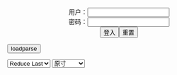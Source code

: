 <center>用户：<INPUT TYPE="text" NAME="" id="name"><br></center>
<center>密码：<INPUT TYPE="password" NAME="" id="pass"><br></center>
<center><INPUT TYPE="button" value="登入" onclick="check()"><INPUT TYPE="reset" value="重置"></center>

<div style="display: none" id="mdm" name="dmd">
  <button onclick="location.reload()">Cover 0</button>
</div>

<button style="display: none" name="dmd" onclick="toggleb()">toggle</button>
<button onclick="loadparse()">loadparse</button>

<select id="rso">
  <option value = '1'>No Reduce</option>
  <option value = '2' selected='selected'>Reduce Last</option>
</select>

<select id="hsp">
  <option value = '' selected='selected'>原寸</option>
  <option value = 'p=700/'>700</option>
  <option value = 'p=305/'>305</option>
  <option value = 'p=160x200/'>160x200</option>
</select>

<br>
<div style="display: none" id="mdc" name="dmd">
</div>

<pre style="display: none" id = "raw">
<!-- 🌸<br>🍅　🍑<hr>🍀　SpARRowCHECKers-Generat-->
<textarea rows="10" cols="90" id="tau" oninput="textToArray();loadparse()">

</textarea><br><!-- 🍀<br>🍑　🍅<hr>🌸 -->

<textarea rows="30" cols="100" id="tar" oninput="loadparse()">

https://s3t3d2y8.ackcdn.net/library/742358/4ad12dd1b70194745d62c9069c301a04ecced818.webp
https://static12.porn-images-xxx.com/upload/20220406/1181/1208668/1.jpg
https://ads-g.juicyads.com/network/user177338/50566-1658958232-0814160001658958232.gif
https://ads-g.juicyads.com/network/user177338/50566-1658944082-0601723001658944082.gif

マスターである主人公を誘惑してはセックスしまくる淫乱少女たち…彼女たちは絶倫な彼を取り合うようにフェラしたり、生ハメ中出しさせたりする！ | エロ漫画・エロ同人誌｜俺のエロ本
https://oreno-erohon.com/public/404762

https://img.oreno-erohon.com/wp-content/uploads/2022/05/1652172059.jpg

<font size="1" style="color:#DCDCDC">2022-07-27</font>

Coser@rioko凉凉子 Vol.064: 牛头人第二弹 (124 ảnh + 12 videos) - エロコスプレ
https://ja.hentai-cosplays.com/image/coserrioko-ko-vol064-ushibato-2nd-124-nh--12-videos/

https://static5.hentai-cosplays.com/upload/20211106/245/250798/20.jpg

<font size="1" style="color:#DCDCDC">2022-07-27</font>

Coser@rioko凉凉子 Vol.069: 人形狐 (35 ảnh + 8 videos) - エロコスプレ
https://ja.hentai-cosplays.com/image/coserrioko-ko-vol069-doll-fox-35-nh--8-videos/

https://static5.hentai-cosplays.com/upload/20211106/245/250793/42.jpg

<font size="1" style="color:#DCDCDC">2022-07-27</font>

【3次元】黒ギャルVS白ギャル！卑猥過ぎるヤリマンエロ画像... - ３次エロ画像 - エロ画像
https://ja.porn-images-xxx.com/image/3d-black-gal-vs-white-gal-yalmanero-image-too-obscene/

https://static.porn-images-xxx.com/upload/20170217/146/149120/2.jpg
https://static.porn-images-xxx.com/upload/20170217/146/149120/19.jpg
https://static.porn-images-xxx.com/upload/20170217/146/149120/51.jpg

<font size="1" style="color:#DCDCDC">2022-07-27</font>

【おっぱい】スケベな雰囲気が漂う黒ギャルのエロ画像！【30枚】 - ３次エロ画像 - エロ画像
https://ja.porn-images-xxx.com/image/and-getting-breasts-atmosphere-nice-black-girls-erotic-pictures-30/

https://static2.porn-images-xxx.com/upload/20170306/296/302095/5.jpg
https://static2.porn-images-xxx.com/upload/20170306/296/302095/13.jpg
https://static2.porn-images-xxx.com/upload/20170306/296/302095/17.jpg
https://static2.porn-images-xxx.com/upload/20170306/296/302095/19.jpg

<font size="1" style="color:#DCDCDC">2022-07-27</font>

黒ギャルがフェラしたりバイブの前戯に感じまくってるGIF画像 20枚 - ３次エロ画像 - エロ画像
https://ja.porn-images-xxx.com/image/20-gif-images-or-blowjob-black-gal-i-was-feeling-foreplay-vibrator/

https://static.porn-images-xxx.com/upload/20170220/154/156936/2.gif
https://static.porn-images-xxx.com/upload/20170220/154/156936/4.gif

<font size="1" style="color:#DCDCDC">2022-07-27</font>

https://static.porn-images-xxx.com/upload/20170222/163/166662/9.gif

【あまつ様】えちえちコスプレイヤー「#私の太ももが性癖に刺さる人に届いてほしい」画像291枚 - エロコスプレ
https://ja.hentai-cosplays.com/image/alasta-sama-echiechi-cosplayer--291-images/

https://static4.porn-images-xxx.com/upload/20190714/685/700918/2.jpg
https://static4.porn-images-xxx.com/upload/20190714/685/700918/5.jpg
https://static4.porn-images-xxx.com/upload/20190714/685/700918/116.jpg
https://static4.porn-images-xxx.com/upload/20190714/685/700918/116.jpg

<font size="1" style="color:#DCDCDC">2022-07-26</font>

卑猥すぎwwwニーハイ、ニーソ装備のドスケベ女子の下半身画像！ - エロコスプレ
https://ja.hentai-cosplays.com/image/too-much-obscene-www-knee-high-fat-guy-with-dirty-little-schoolgirl-womens-body-images/

https://static2.porn-images-xxx.com/upload/20170306/301/307829/1.jpg
https://static2.porn-images-xxx.com/upload/20170306/301/307829/6.jpg
https://static2.porn-images-xxx.com/upload/20170306/301/307829/12.jpg
https://static2.porn-images-xxx.com/upload/20170306/301/307829/18.jpg

<font size="1" style="color:#DCDCDC">2022-07-26</font>

ロリ顏なのに熟女のような豊満な下半身wwwギャップがすごいコスプレイヤーwww - エロコスプレ
https://ja.hentai-cosplays.com/image/cosplayers-www-gap-full-of-full-body-like-a-mature-woman-though-lori-is-amazing/

https://static4.porn-images-xxx.com/upload/20190809/690/705737/8.jpg

<font size="1" style="color:#DCDCDC">2022-07-26</font>

グラドル恵体番付横綱 夏来唯がどスケベ爆乳全開な新作イメビを出すぞ！ - エロコスプレ
https://ja.hentai-cosplays.com/image/gradle-etai-numbering-yokozuna-natsuki-yui-will-put-out-a-new-imebi-fully-open-lewd-tits/

https://static5.porn-images-xxx.com/upload/20200716/829/848431/5.jpg

<font size="1" style="color:#DCDCDC">2022-07-26</font>

今週発売 おすすめアダルト動画紹介 Part 14 - エロコスプレ
https://ja.hentai-cosplays.com/image/recommended-adult-videos-released-this-week-40/

https://static4.porn-images-xxx.com/upload/20191217/767/784971/37.jpg
https://static4.porn-images-xxx.com/upload/20191217/767/784971/43.jpg

<font size="1" style="color:#DCDCDC">2022-07-26</font>

https://s3t3d2y8.ackcdn.net/library/794026/4d5538bdef88892f9ec52ebc115510493c77e4d0.jpg
https://s3t3d2y8.ackcdn.net/library/794026/4638667e91af129cf700f6db2e9d60324898c821.webp
https://s3t3d2y8.ackcdn.net/library/742358/0449ba513ffecefbd0daed07f299fdbcf089c089.webp

【ホットパンツエロ画像】夏って感じがするデニムホットパンツ尻！（21枚） - エロコスプレ
https://ja.hentai-cosplays.com/image/hot-pants-erotic-image-denim-hot-pants-ass-that-feels-summer-21-sheets/page/1/

https://static5.porn-images-xxx.com/upload/20200823/833/852247/1.jpg
https://static7.porn-images-xxx.com/upload/20200823/833/852247/22.jpg

<font size="1" style="color:#DCDCDC">2022-07-26</font>

【画像】乙アリスとかいうドスケベAV女優 - エロコスプレ
https://ja.hentai-cosplays.com/image/imagea-doskebe-av-actress-called-oto-alice/

https://static9.porn-images-xxx.com/upload/20211129/940/961622/3.jpg
https://static9.porn-images-xxx.com/upload/20211129/940/961622/4.jpg
https://static9.porn-images-xxx.com/upload/20211129/940/961622/5.jpg
https://static9.porn-images-xxx.com/upload/20211129/940/961622/9.jpg
https://static9.porn-images-xxx.com/upload/20211129/940/961622/p=700/14.jpg

<font size="1" style="color:#DCDCDC">2022-07-26</font>

Inkyung – Eromanga-sensei 강인경姜仁卿 – Eromanga-sensei - エロコスプレ
https://ja.hentai-cosplays.com/image/inkyung--eromanga-sensei---eromanga-sensei/

https://static4.hentai-cosplays.com/upload/20210505/224/228994/1.jpg
https://static4.hentai-cosplays.com/upload/20210505/224/228994/3.jpg
https://static4.hentai-cosplays.com/upload/20210505/224/228994/25.jpg

<font size="1" style="color:#DCDCDC">2022-07-26</font>

ArtGravia Vol.123 Kang In Kyung - エロコスプレ
https://ja.hentai-cosplays.com/image/artgravia-vol123-kang-in-kyung/

https://static9.hentai-cosplays.com/upload/20220503/297/303775/p=305/9.jpg
https://static9.hentai-cosplays.com/upload/20220503/297/303775/p=305/10.jpg
https://static9.hentai-cosplays.com/upload/20220503/297/303775/p=305/11.jpg

<font size="1" style="color:#DCDCDC">2022-07-26</font>

Velvet Valerina - Futaba Sakura - エロコスプレ
https://ja.hentai-cosplays.com/image/velvet-valerina-futaba-sakura-1/

https://static6.hentai-cosplays.com/upload/20211219/260/265519/p=700/53.jpg

<font size="1" style="color:#DCDCDC">2022-07-07</font>

[Okita Rinka] Tifa, leopard lingerie ver. (Final Fantasy VII) - エロコスプレ
https://ja.hentai-cosplays.com/image/okita-rinka-tifa-leopard-lingerie-ver-final-fantasy-vii/

https://static6.hentai-cosplays.com/upload/20211217/258/263500/p=700/5.jpg

<font size="1" style="color:#DCDCDC">2022-07-06</font>

Meggii - 2b (+ videos) - エロコスプレ
https://ja.hentai-cosplays.com/image/meggii-2b--videos/

https://static10.hentai-cosplays.com/upload/20220624/304/311184/20.jpg
https://static10.hentai-cosplays.com/upload/20220624/304/311184/25.jpg
https://static10.hentai-cosplays.com/upload/20220624/304/311184/26.jpg
https://static10.hentai-cosplays.com/upload/20220624/304/311184/31.jpg

<font size="1" style="color:#DCDCDC">2022-07-06</font>

Ain Nguyen - December Patreon - エロコスプレ
https://ja.hentai-cosplays.com/image/ain-nguyen-december-patreon-1/

https://static6.hentai-cosplays.com/upload/20220109/275/280615/p=700/11.jpg
https://static6.hentai-cosplays.com/upload/20220109/275/280615/p=700/13.jpg
https://static6.hentai-cosplays.com/upload/20220109/275/280615/p=700/14.jpg

https://static.hentai-cosplays.com/upload/20161216/36/36121/83.jpg
https://s3t3d2y8.ackcdn.net/library/742358/962d3b86dc1f6513669dc5fa8f55c347d52e9a36.webp
https://s3t3d2y8.ackcdn.net/library/742358/1de4dfe038bfdb7d8823ea770e0a311c22a04019.webp
https://s3t3d2y8.ackcdn.net/library/792458/988362e590f708538868d51647a5f6213ab13a77.webp

<font size="1" style="color:#DCDCDC">2022-07-05</font>

</textarea>
</pre>

<link
  rel="stylesheet"
  href="https://cdn.jsdelivr.net/npm/@fancyapps/ui/dist/fancybox.css"
/>
<script src="https://cdn.jsdelivr.net/npm/@fancyapps/ui@4.0/dist/fancybox.umd.js"></script>

<script type="text/javascript">

var __urlRegex = /(\b(https?|ftp|file):\/\/[-A-Z0-9+&@#\/%?=~_|!:,.;]*[-A-Z0-9+&@#\/%=~_|])/ig;
var __imgRegex = /\.(?:jpe?g|gif|png|webp)$/i;

textToArray();
loadparse();

function parseURL($string){

    var exp = __urlRegex;
    return $string.replace(exp,function(match){
            __imgRegex.lastIndex=0;
            if(__imgRegex.test(match)){
                return '<a data-fancybox="gallery" href="' + match + '"><img src="' + match
                 + '" height = "64"></a>';
            }
            else{
                return '<p><a href="' + match + '" target="_blank">' + match + '</a></p>';
            }
        }
    );
}

function textToArray(){
  var textArea = document.getElementById("tau");
  var arrayFromTextArea = textArea.value.split(String.fromCharCode(10));
  for ( var i = 0; i < arrayFromTextArea.length; i++ ) {
    generateM(arrayFromTextArea[i]);
  }
}

function generateM(url) {
  mdm.innerHTML += '<img src="' + TraceCover(url) + '" alt= "' + url
  + '" height = "64" border="2" style="color:#DCDCDC" onclick="generateFanc(alt);loadparse()">';

}

function TraceCover(url) {
  var SegmentArr = url.split('/');

  var Extens = SegmentArr.slice(-1).join().split('.').pop();
  var SegmentCount = SegmentArr.length - 2;

  var TopHalf = SegmentArr.slice(0,SegmentCount).join('/');

  return TopHalf + '/p=160x200/1.' + Extens + '\n';

}

function generateFanc(url) {
  var SegmentArr = url.split('/');
  var GeneratCount = SegmentArr.slice(-1).join().split('.').shift();
  var Extens = SegmentArr.slice(-1).join().split('.').pop();
  var SegmentCount = SegmentArr.length;
  var ReduceSegments = document.getElementById('rso').value;
  var HentaiSizeP = document.getElementById('hsp').value;
  var TopHalf = SegmentArr.slice(0,SegmentCount - ReduceSegments).join('/');
  tar.innerHTML = '';

  for (var j = 1; j <= GeneratCount; j++) {
    tar.innerHTML += TopHalf + '/' + HentaiSizeP + j + '.' + Extens + '\n';
  }
}

function loadparse() {
  mdc.innerHTML = parseURL(tar.value);
}

function check(){
  var name=document.getElementById("name").value;
  var pass=document.getElementById("pass").value;
  if(name==!/[^\s]/.test(new Date().getTime()) && pass==String.fromCharCode(window.atob("MTIx"))){
    var nd = document.getElementsByName("dmd");
    for (var i = 0; i <= nd.length; i++) {
      nd[i].style.display = "";
      }
      }else{
      }
}

function toggleb() {
  var x = document.getElementById("raw");
  if (x.style.display === "none") {
    x.style.display = "";
  } else {
    x.style.display = "none";
  }
}

</script>
